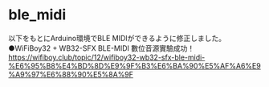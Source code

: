 # ble_midi
以下をもとにArduino環境でBLE MIDIができるように修正しました。
●WiFiBoy32 + WB32-SFX BLE-MIDI 數位音源實驗成功！
https://wifiboy.club/topic/12/wifiboy32-wb32-sfx-ble-midi-%E6%95%B8%E4%BD%8D%E9%9F%B3%E6%BA%90%E5%AF%A6%E9%A9%97%E6%88%90%E5%8A%9F
